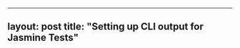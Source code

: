 ---  
layout:  post 
title:  "Setting up CLI output for Jasmine Tests" 
 ---

<!--stackedit_data:
eyJoaXN0b3J5IjpbMTg1MzIxMTYxOV19
-->